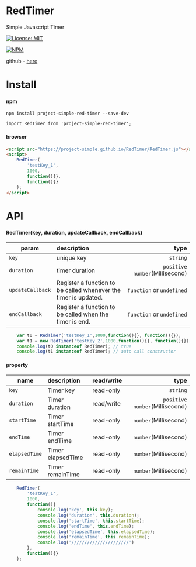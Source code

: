 # RedTimer
Simple Javascript Timer

[![License: MIT](https://img.shields.io/badge/License-MIT-yellow.svg)](https://opensource.org/licenses/MIT)

[![NPM](https://nodei.co/npm/project-simple-red-timer.png)](https://npmjs.org/package/project-simple-red-timer)

github - [here](https://github.com/project-simple/RedTimer)

# Install 
#### npm 
```npm
npm install project-simple-red-timer --save-dev
```
```
import RedTimer from 'project-simple-red-timer';
```
#### browser
```html
<script src="https://project-simple.github.io/RedTimer/RedTimer.js"></script>
<script>
    RedTimer(
        'testKey_1',
        1000,
        function(){}, 
        function(){}
    );
</script>
```

# API

#### RedTimer(key, duration, updateCallback, endCallback)
| param | description | type |
|---|:---|---:|
| `key` | unique key | `string` |
| `duration` | timer duration | `positive number`(Millisecond) |
| `updateCallback` | Register a function to be called whenever the timer is updated. | `function` or `undefined` |
| `endCallback` | Register a function to be called when the timer is end. | `function` or `undefined`  |

```javascript
    var t0 = RedTimer('testKey_1',1000,function(){}, function(){});
    var t1 = new RedTimer('testKey_2',1000,function(){}, function(){});
    console.log(t0 instanceof RedTimer); // true
    console.log(t1 instanceof RedTimer); // auto call constructor
```

#### property
| name | description | read/write | type |
|---|:---|---|---:|
| `key` | Timer key | read-only  |`string` |
| `duration` | Timer duration | read/write |`positive number`(Millisecond) |
| `startTime` | Timer startTime | read-only |`number`(Millisecond) |
| `endTime` | Timer endTime | read-only |`number`(Millisecond) |
| `elapsedTime` | Timer elapsedTime | read-only |`number`(Millisecond) |
| `remainTime` | Timer remainTime | read-only |`number`(Millisecond) |

```javascript
    RedTimer(
        'testKey_1',
        1000,
        function(){
            console.log('key', this.key); 
            console.log('duration', this.duration);
            console.log('startTime', this.startTime);
            console.log('endTime', this.endTime);
            console.log('elapsedTime', this.elapsedTime);
            console.log('remainTime', this.remainTime);
            console.log('//////////////////////') 
        }, 
        function(){}
    );
```